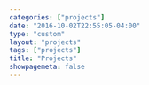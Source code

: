 ```yaml
---
categories: ["projects"]
date: "2016-10-02T22:55:05-04:00"
type: "custom"
layout: "projects"
tags: ["projects"]
title: "Projects"
showpagemeta: false
---
```

